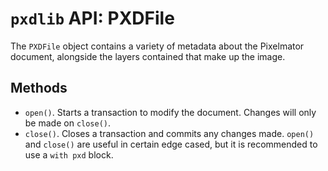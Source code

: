 # `pxdlib` API: PXDFile

The `PXDFile` object contains a variety of metadata about the Pixelmator document, alongside the layers contained that make up the image.

## Methods

- `open()`. Starts a transaction to modify the document. Changes will only be made on `close()`.
- `close()`. Closes a transaction and commits any changes made. `open()` and `close()` are useful in certain edge cased, but it is recommended to use a `with pxd` block.
